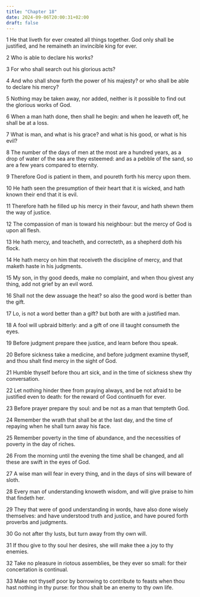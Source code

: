 ```yaml
---
title: "Chapter 18"
date: 2024-09-06T20:00:31+02:00
draft: false
---
```



1 He that liveth for ever created all things together. God only shall be justified, and he remaineth an invincible king for ever.

2 Who is able to declare his works?

3 For who shall search out his glorious acts?

4 And who shall show forth the power of his majesty? or who shall be able to declare his mercy?

5 Nothing may be taken away, nor added, neither is it possible to find out the glorious works of God.

6 When a man hath done, then shall he begin: and when he leaveth off, he shall be at a loss.

7 What is man, and what is his grace? and what is his good, or what is his evil?

8 The number of the days of men at the most are a hundred years, as a drop of water of the sea are they esteemed: and as a pebble of the sand, so are a few years compared to eternity.

9 Therefore God is patient in them, and poureth forth his mercy upon them.

10 He hath seen the presumption of their heart that it is wicked, and hath known their end that it is evil.

11 Therefore hath he filled up his mercy in their favour, and hath shewn them the way of justice.

12 The compassion of man is toward his neighbour: but the mercy of God is upon all flesh.

13 He hath mercy, and teacheth, and correcteth, as a shepherd doth his flock.

14 He hath mercy on him that receiveth the discipline of mercy, and that maketh haste in his judgments.

15 My son, in thy good deeds, make no complaint, and when thou givest any thing, add not grief by an evil word.

16 Shall not the dew assuage the heat? so also the good word is better than the gift.

17 Lo, is not a word better than a gift? but both are with a justified man.

18 A fool will upbraid bitterly: and a gift of one ill taught consumeth the eyes.

19 Before judgment prepare thee justice, and learn before thou speak.

20 Before sickness take a medicine, and before judgment examine thyself, and thou shalt find mercy in the sight of God.

21 Humble thyself before thou art sick, and in the time of sickness shew thy conversation.

22 Let nothing hinder thee from praying always, and be not afraid to be justified even to death: for the reward of God continueth for ever.

23 Before prayer prepare thy soul: and be not as a man that tempteth God.

24 Remember the wrath that shall be at the last day, and the time of repaying when he shall turn away his face.

25 Remember poverty in the time of abundance, and the necessities of poverty in the day of riches.

26 From the morning until the evening the time shall be changed, and all these are swift in the eyes of God.

27 A wise man will fear in every thing, and in the days of sins will beware of sloth.

28 Every man of understanding knoweth wisdom, and will give praise to him that findeth her.

29 They that were of good understanding in words, have also done wisely themselves: and have understood truth and justice, and have poured forth proverbs and judgments.

30 Go not after thy lusts, but turn away from thy own will.

31 If thou give to thy soul her desires, she will make thee a joy to thy enemies.

32 Take no pleasure in riotous assemblies, be they ever so small: for their concertation is continual.

33 Make not thyself poor by borrowing to contribute to feasts when thou hast nothing in thy purse: for thou shalt be an enemy to thy own life.

